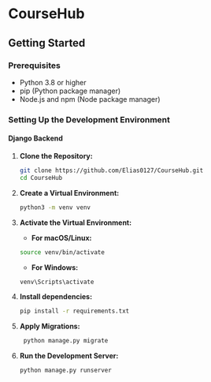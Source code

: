 # CourseHub

## Getting Started

### Prerequisites

- Python 3.8 or higher
- pip (Python package manager)
- Node.js and npm (Node package manager)

### Setting Up the Development Environment

#### Django Backend

1. **Clone the Repository:**

   ```bash
   git clone https://github.com/Elias0127/CourseHub.git
   cd CourseHub
   ```

2. **Create a Virtual Environment:**

   ```bash
   python3 -m venv venv
   ```

3. **Activate the Virtual Environment:**

   - **For macOS/Linux:**

   ```bash
   source venv/bin/activate
   ```

   - **For Windows:**

   ```bash
   venv\Scripts\activate
   ```

4. **Install dependencies:**

   ```bash
   pip install -r requirements.txt
   ```

5. **Apply Migrations:**

   ```bash
    python manage.py migrate
   ```

6. **Run the Development Server:**

   ```bash
   python manage.py runserver
   ```
